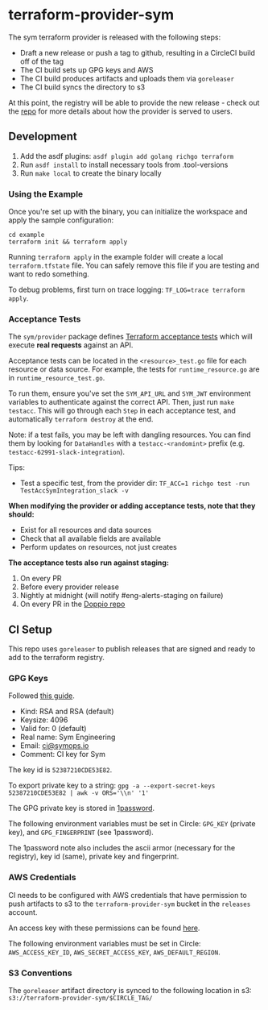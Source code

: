 # terraform-provider-sym

The sym terraform provider is released with the following steps:
* Draft a new release or push a tag to github, resulting in a CircleCI build off of the tag
* The CI build sets up GPG keys and AWS
* The CI build produces artifacts and uploads them via `goreleaser`
* The CI build syncs the directory to s3

At this point, the registry will be able to provide the new release - check out the [repo](https://github.com/symopsio/terraform-registry) for more details about how the provider is served to users.

## Development

1. Add the asdf plugins: `asdf plugin add golang richgo terraform`
2. Run `asdf install` to install necessary tools from .tool-versions
3. Run `make local` to create the binary locally

### Using the Example

Once you're set up with the binary, you can initialize the workspace and apply the sample configuration:

```shell
cd example
terraform init && terraform apply
```

Running `terraform apply` in the example folder will create a local `terraform.tfstate` file. You can safely remove this file if you are testing and want to redo something.

To debug problems, first turn on trace logging: `TF_LOG=trace terraform apply`.

### Acceptance Tests

The `sym/provider` package defines [Terraform acceptance tests](https://www.terraform.io/plugin/sdkv2/testing/acceptance-tests) which will execute **real requests** against an API.

Acceptance tests can be located in the `<resource>_test.go` file for each resource or data source. For example, the tests for `runtime_resource.go` are in `runtime_resource_test.go`.

To run them, ensure you've set the `SYM_API_URL` and `SYM_JWT` environment variables to authenticate against the correct API. Then, just run `make testacc`. This will go through each `Step` in each acceptance test, and automatically `terraform destroy` at the end.

Note: if a test fails, you may be left with dangling resources. You can find them by looking for `DataHandles` with a `testacc-<randomint>` prefix (e.g. `testacc-62991-slack-integration`).

Tips:
- Test a specific test, from the provider dir: `TF_ACC=1 richgo test -run  TestAccSymIntegration_slack -v`


**When modifying the provider or adding acceptance tests, note that they should:**
* Exist for all resources and data sources
* Check that all available fields are available
* Perform updates on resources, not just creates

**The acceptance tests also run against staging:**
1. On every PR
2. Before every provider release
3. Nightly at midnight (will notify #eng-alerts-staging on failure)
4. On every PR in the [Doppio repo](https://github.com/symopsio/doppio)

## CI Setup

This repo uses `goreleaser` to publish releases that are signed and ready to add to the terraform registry.

### GPG Keys

Followed [this guide](https://docs.github.com/en/free-pro-team@latest/github/authenticating-to-github/generating-a-new-gpg-key).

* Kind: RSA and RSA (default)
* Keysize: 4096
* Valid for: 0 (default)
* Real name: Sym Engineering
* Email: ci@symops.io
* Comment: CI key for Sym

The key id is `52387210CDE53E82`.

To export private key to a string:
`gpg -a --export-secret-keys 52387210CDE53E82 | awk -v ORS='\\n' '1'`

The GPG private key is stored in [1password](https://start.1password.com/open/i?a=2TO6ZEW3SJD4LNVVDNSFUVV4EM&v=u22rzchdnmtttx65w2diswg5hu&i=n4dfszockvgxziiiznj6ogxstm&h=team-sym.1password.com).

The following environment variables must be set in Circle: `GPG_KEY` (private key), and `GPG_FINGERPRINT` (see 1password).

The 1password note also includes the ascii armor (necessary for the registry), key id (same), private key and fingerprint.

### AWS Credentials

CI needs to be configured with AWS credentials that have permission to push artifacts to s3 to the `terraform-provider-sym`
bucket in the `releases` account.

An access key with these permissions can be found [here](https://start.1password.com/open/i?a=2TO6ZEW3SJD4LNVVDNSFUVV4EM&v=mmb6xlaf5eafg4r5btb4cqdrbi&i=mfjbvwhc6ndzxdquedk525v5oy&h=team-sym.1password.com).

The following environment variables must be set in Circle: `AWS_ACCESS_KEY_ID`, `AWS_SECRET_ACCESS_KEY`, `AWS_DEFAULT_REGION`.

### S3 Conventions

The `goreleaser` artifact directory is synced to the following location in s3: `s3://terraform-provider-sym/$CIRCLE_TAG/`

